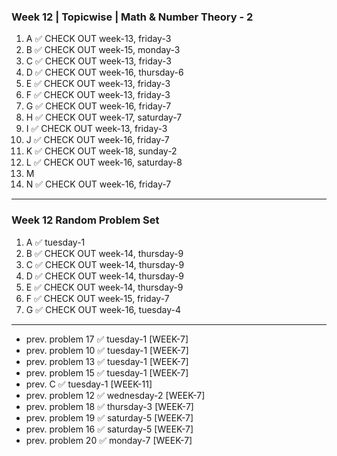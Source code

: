 ### Week 12 | Topicwise | Math & Number Theory - 2
1. A ✅ CHECK OUT week-13, friday-3
2. B ✅ CHECK OUT week-15, monday-3
3. C ✅ CHECK OUT week-13, friday-3
4. D ✅ CHECK OUT week-16, thursday-6
5. E ✅ CHECK OUT week-13, friday-3
6. F ✅ CHECK OUT week-13, friday-3
7. G ✅ CHECK OUT week-16, friday-7
8. H ✅ CHECK OUT week-17, saturday-7
9. I ✅ CHECK OUT week-13, friday-3
10. J ✅ CHECK OUT week-16, friday-7
11. K ✅ CHECK OUT week-18, sunday-2
12. L ✅ CHECK OUT week-16, saturday-8
13. M
14. N ✅ CHECK OUT week-16, friday-7
---
### Week 12 Random Problem Set
1. A ✅ tuesday-1
2. B ✅ CHECK OUT week-14, thursday-9
3. C ✅ CHECK OUT week-14, thursday-9
4. D ✅ CHECK OUT week-14, thursday-9
5. E ✅ CHECK OUT week-14, thursday-9
6. F ✅ CHECK OUT week-15, friday-7
7. G ✅ CHECK OUT week-16, tuesday-4
---
- prev. problem 17  ✅ tuesday-1 [WEEK-7]
- prev. problem 10  ✅ tuesday-1 [WEEK-7]
- prev. problem 13  ✅ tuesday-1 [WEEK-7]
- prev. problem 15  ✅ tuesday-1 [WEEK-7]
- prev. C ✅ tuesday-1 [WEEK-11]
- prev. problem 12  ✅ wednesday-2 [WEEK-7]
- prev. problem 18  ✅ thursday-3 [WEEK-7]
- prev. problem 19  ✅ saturday-5 [WEEK-7]
- prev. problem 16  ✅ saturday-5 [WEEK-7]
- prev. problem 20  ✅ monday-7 [WEEK-7]